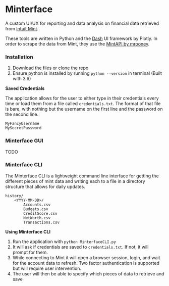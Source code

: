 # Minterface

A custom UI/UX for reporting and data analysis on financial data retrieved from [Intuit Mint](https://www.mint.com/).

These tools are written in Python and the [Dash](https://plot.ly/products/dash/) UI framework by Plotly.
In order to scrape the data from Mint, they use the [MintAPI by mrooney](https://github.com/mrooney/mintapi). 


### Installation

1. Download the files or clone the repo
2. Ensure python is installed by running `python --version` in terminal (Built with 3.6)

**Saved Credentials**

The application allows for the user to either type in their credentials every time or
load them from a file called `credentials.txt`. 
The format of that file is bare, with nothing but the username on the first line and the password on the second line.

```
MyFancyUsername
MySecretPassword
``` 

### Minterface GUI

TODO

### Minterface CLI

The Minterface CLI is a lightweight command line interface for getting the different pieces of mint data
and writing each to a file in a directory structure that allows for daily updates.

```
history/
    <YYYY-MM-DD>/
        Accounts.csv
        Budgets.csv
        CreditScore.csv
        NetWorth.csv
        Transactions.csv
```

**Using Minterface CLI**

1. Run the application with `python MinterfaceCLI.py`
1. It will ask if credentials are saved to `credentials.txt`. If not, it will prompt for them.
1. While connecting to Mint it will open a browser session, login, and wait for the account data to refresh. 
Two factor authentication is supported but will require user intervention.
1. The user will then be able to specify which pieces of data to retrieve and save
